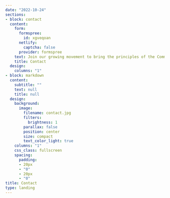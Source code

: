 ```yaml
---
date: "2022-10-24"
sections:
- block: contact
  content:
    form:
      formspree:
        id: xgveqoan
      netlify:
        captcha: false
      provider: formspree
    text: Join our growing movement to bring the principles of the Common Humanity Coalition to life in your community. Whether you have a question, want to get involved, or simply wish to stay informed, we welcome you to reach out. Together, we can foster greater understanding, celebrate our unique individuality, and unite people across all backgrounds in our shared human journey. Your voice and participation are invaluable as we work to create a more compassionate, connected world. Reach out to us today and be part of the change.
    title: Contact
  design:
    columns: "1"
- block: markdown
  content:
    subtitle: ""
    text: null
    title: null
  design:
    background:
      image:
        filename: contact.jpg
        filters:
          brightness: 1
        parallax: false
        position: center
        size: compact
        text_color_light: true
    columns: "1"
    css_class: fullscreen
    spacing:
      padding:
      - 20px
      - "0"
      - 20px
      - "0"
title: Contact
type: landing
---
```


